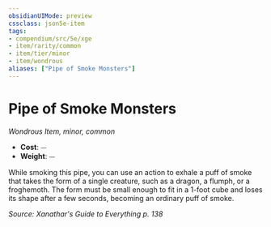 ```yaml
---
obsidianUIMode: preview
cssclass: json5e-item
tags:
- compendium/src/5e/xge
- item/rarity/common
- item/tier/minor
- item/wondrous
aliases: ["Pipe of Smoke Monsters"]
---
```

# Pipe of Smoke Monsters
*Wondrous Item, minor, common*  

- **Cost**: ⏤
- **Weight**: ⏤

While smoking this pipe, you can use an action to exhale a puff of smoke that takes the form of a single creature, such as a dragon, a flumph, or a froghemoth. The form must be small enough to fit in a 1-foot cube and loses its shape after a few seconds, becoming an ordinary puff of smoke.

*Source: Xanathar's Guide to Everything p. 138*